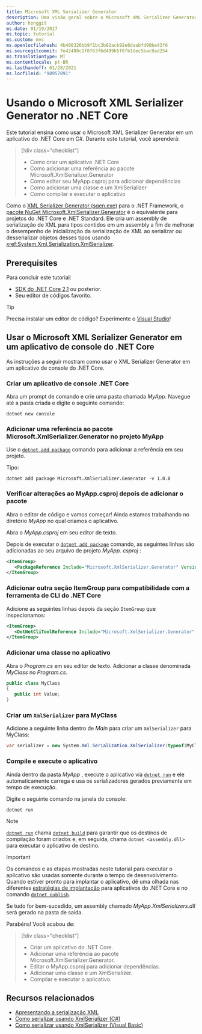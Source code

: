 ```yaml
---
title: Microsoft XML Serializer Generator
description: Uma visão geral sobre o Microsoft XML Serializer Generator. Use o XML Serializer Generator para gerar um assembly de serialização XML para os tipos contidos em seu projeto.
author: honggit
ms.date: 01/19/2017
ms.topic: tutorial
ms.custom: mvc
ms.openlocfilehash: 4b408326bb9f1bc3b82acb92e8daabfd90be43f6
ms.sourcegitcommit: 7e42488c2f8f63f6d499b5f8fb1dec5bac9ad254
ms.translationtype: MT
ms.contentlocale: pt-BR
ms.lasthandoff: 01/28/2021
ms.locfileid: "98957891"
---
```

# <a name="using-microsoft-xml-serializer-generator-on-net-core"></a>Usando o Microsoft XML Serializer Generator no .NET Core

Este tutorial ensina como usar o Microsoft XML Serializer Generator em um aplicativo do .NET Core em C#. Durante este tutorial, você aprenderá:

> [!div class="checklist"]
>
> - Como criar um aplicativo .NET Core
> - Como adicionar uma referência ao pacote Microsoft.XmlSerializer.Generator
> - Como editar seu MyApp.csproj para adicionar dependências
> - Como adicionar uma classe e um XmlSerializer
> - Como compilar e executar o aplicativo

Como o [XML Serializer Generator (sgen.exe)](../../standard/serialization/xml-serializer-generator-tool-sgen-exe.md) para o .NET Framework, o [pacote NuGet Microsoft.XmlSerializer.Generator](https://www.nuget.org/packages/Microsoft.XmlSerializer.Generator) é o equivalente para projetos do .NET Core e .NET Standard. Ele cria um assembly de serialização de XML para tipos contidos em um assembly a fim de melhorar o desempenho de inicialização da serialização de XML ao serializar ou desserializar objetos desses tipos usando <xref:System.Xml.Serialization.XmlSerializer>.

## <a name="prerequisites"></a>Prerequisites

Para concluir este tutorial:

- [SDK do .NET Core 2,1](https://dotnet.microsoft.com/download) ou posterior.
- Seu editor de códigos favorito.

> [!TIP]
> Precisa instalar um editor de código? Experimente o [Visual Studio](https://aka.ms/vsdownload?utm_source=mscom&utm_campaign=msdocs)!

## <a name="use-microsoft-xml-serializer-generator-in-a-net-core-console-application"></a>Usar o Microsoft XML Serializer Generator em um aplicativo de console do .NET Core

As instruções a seguir mostram como usar o XML Serializer Generator em um aplicativo de console do .NET Core.

### <a name="create-a-net-core-console-application"></a>Criar um aplicativo de console .NET Core

Abra um prompt de comando e crie uma pasta chamada *MyApp*. Navegue até a pasta criada e digite o seguinte comando:

```dotnetcli
dotnet new console
```

### <a name="add-a-reference-to-the-microsoftxmlserializergenerator-package-in-the-myapp-project"></a>Adicionar uma referência ao pacote Microsoft.XmlSerializer.Generator no projeto MyApp

Use o [`dotnet add package`](../tools/dotnet-add-package.md) comando para adicionar a referência em seu projeto.

Tipo:

```dotnetcli
dotnet add package Microsoft.XmlSerializer.Generator -v 1.0.0
```

### <a name="verify-changes-to-myappcsproj-after-adding-the-package"></a>Verificar alterações ao MyApp.csproj depois de adicionar o pacote

Abra o editor de código e vamos começar! Ainda estamos trabalhando no diretório *MyApp* no qual criamos o aplicativo.

Abra o *MyApp.csproj* em seu editor de texto.

Depois de executar o [`dotnet add package`](../tools/dotnet-add-package.md) comando, as seguintes linhas são adicionadas ao seu arquivo de projeto *MyApp. csproj* :

 ```xml
 <ItemGroup>
    <PackageReference Include="Microsoft.XmlSerializer.Generator" Version="1.0.0" />
 </ItemGroup>
 ```

### <a name="add-another-itemgroup-section-for-net-core-cli-tool-support"></a>Adicionar outra seção ItemGroup para compatibilidade com a ferramenta de CLI do .NET Core

Adicione as seguintes linhas depois da seção `ItemGroup` que inspecionamos:

 ```xml
 <ItemGroup>
    <DotNetCliToolReference Include="Microsoft.XmlSerializer.Generator" Version="1.0.0" />
 </ItemGroup>
 ```

### <a name="add-a-class-in-the-application"></a>Adicionar uma classe no aplicativo

Abra o *Program.cs* em seu editor de texto. Adicionar a classe denominada *MyClass* no *Program.cs*.

```csharp
public class MyClass
{
   public int Value;
}
```

### <a name="create-an-xmlserializer-for-myclass"></a>Criar um `XmlSerializer` para MyClass

Adicione a seguinte linha dentro de *Main* para criar um `XmlSerializer` para MyClass:

```csharp
var serializer = new System.Xml.Serialization.XmlSerializer(typeof(MyClass));
```

### <a name="build-and-run-the-application"></a>Compile e execute o aplicativo

Ainda dentro da pasta *MyApp* , execute o aplicativo via [`dotnet run`](../tools/dotnet-run.md) e ele automaticamente carrega e usa os serializadores gerados previamente em tempo de execução.

Digite o seguinte comando na janela do console:

```dotnetcli
dotnet run
```

> [!NOTE]
> [`dotnet run`](../tools/dotnet-run.md) chama [`dotnet build`](../tools/dotnet-build.md) para garantir que os destinos de compilação foram criados e, em seguida, chama `dotnet <assembly.dll>` para executar o aplicativo de destino.

> [!IMPORTANT]
> Os comandos e as etapas mostradas neste tutorial para executar o aplicativo são usadas somente durante o tempo de desenvolvimento. Quando estiver pronto para implantar o aplicativo, dê uma olhada nas diferentes [estratégias de implantação](../deploying/index.md) para aplicativos do .NET Core e no comando [`dotnet publish`](../tools/dotnet-publish.md).

Se tudo for bem-sucedido, um assembly chamado *MyApp.XmlSerializers.dll* será gerado na pasta de saída.

Parabéns! Você acabou de:
> [!div class="checklist"]
>
> - Criar um aplicativo do .NET Core.
> - Adicionar uma referência ao pacote Microsoft.XmlSerializer.Generator.
> - Editar o MyApp.csproj para adicionar dependências.
> - Adicionar uma classe e um XmlSerializer.
> - Compilar e executar o aplicativo.

## <a name="related-resources"></a>Recursos relacionados

- [Apresentando a serialização XML](../../standard/serialization/introducing-xml-serialization.md)
- [Como serializar usando XmlSerializer (C#)](../../standard/linq/serialize-xmlserializer.md)
- [Como serializar usando XmlSerializer (Visual Basic)](../../standard/linq/serialize-xmlserializer.md)
